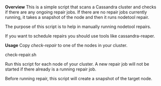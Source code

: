 **Overview**
This is a simple script that scans a Cassandra cluster and checks if there are any ongoing repair jobs. If there are no repair jobs currently running, it takes a snapshot of the node and then it runs nodetool repair.

The purpose of this script is to help in manually running nodetool repairs.

If you want to schedule repairs you should use tools like cassandra-reaper.
 
**Usage**
Copy *check-repair* to one of the nodes in your cluster.

check-repair.sh <hostname> <username> <password>

Run this script for each node of your cluster. A new repair job will not be started if there already is a running repair job.

Before running repair, this script will create a snapshot of the target node.

